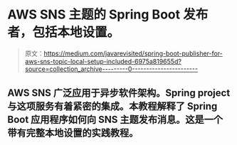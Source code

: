 # AWS SNS 主题的 Spring Boot 发布者，包括本地设置。

> 原文：<https://medium.com/javarevisited/spring-boot-publisher-for-aws-sns-topic-local-setup-included-6975a819655d?source=collection_archive---------0----------------------->

## AWS SNS 广泛应用于异步软件架构。Spring project 与这项服务有着紧密的集成。本教程解释了 Spring Boot 应用程序如何向 SNS 主题发布消息。这是一个带有完整本地设置的实践教程。